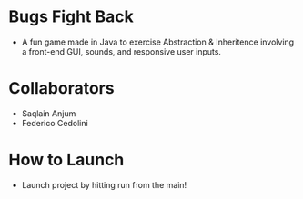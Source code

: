 # Bugs Fight Back
  * A fun game made in Java to exercise Abstraction & Inheritence involving a front-end GUI, sounds, and responsive user inputs. 

# Collaborators 
  * Saqlain Anjum
  * Federico Cedolini

# How to Launch
  * Launch project by hitting run from the main!
